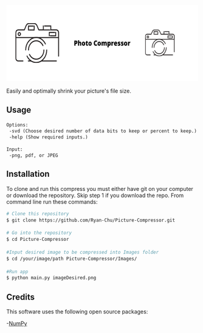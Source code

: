 <p align="center">
  <img width="600" height="200" src="Images/Photo%20Compressor.png">
</p>
Easily and optimally shrink your picture's file size.

## Usage
 
 ```
Options:
  -svd (Choose desired number of data bits to keep or percent to keep.)
  -help (Show required inputs.)

Input:
  -png, pdf, or JPEG
```

## Installation
To clone and run this compress you must either have git on your computer or download the repository. Skip step 1 if you download the repo. From command line run these commands:

```bash
# Clone this repository
$ git clone https://github.com/Ryan-Chu/Picture-Compressor.git

# Go into the repository
$ cd Picture-Compressor

#Input desired image to be compressed into Images folder
$ cd /your/image/path Picture-Compressor/Images/

#Run app
$ python main.py imageDesired.png
```
## Credits

This software uses the following open source packages:

  -[NumPy](https://numpy.org/install/)
